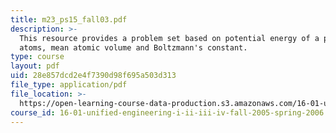 ```yaml
---
title: m23_ps15_fall03.pdf
description: >-
  This resource provides a problem set based on potential energy of a pair of
  atoms, mean atomic volume and Boltzmann's constant.
type: course
layout: pdf
uid: 28e857dcd2e4f7390d98f695a503d313
file_type: application/pdf
file_location: >-
  https://open-learning-course-data-production.s3.amazonaws.com/16-01-unified-engineering-i-ii-iii-iv-fall-2005-spring-2006/28e857dcd2e4f7390d98f695a503d313_m23_ps15_fall03.pdf
course_id: 16-01-unified-engineering-i-ii-iii-iv-fall-2005-spring-2006
---
```

